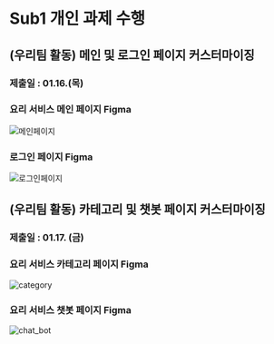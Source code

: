 # Sub1 개인 과제 수행

## (우리팀 활동) 메인 및 로그인 페이지 커스터마이징

### 제출일 : 01.16.(목)

### 요리 서비스 메인 페이지 Figma

![메인페이지](/uploads/4f82354c7b2467bfddb236cf1d80d06d/메인페이지.png)

### 로그인 페이지 Figma

![로그인페이지](/uploads/a2bc2c2aed0418b794df4c2f86831643/로그인페이지.png)

## (우리팀 활동) 카테고리 및 챗봇 페이지 커스터마이징

### 제출일 : 01.17. (금)

### 요리 서비스 카테고리 페이지 Figma

![category](/uploads/dd92e2c764905f8a02a34fc62b7a48aa/category.png)

### 요리 서비스 챗봇 페이지 Figma

![chat_bot](/uploads/b1b1d472a86ff53c35e43b2a37d65394/chat_bot.png)
